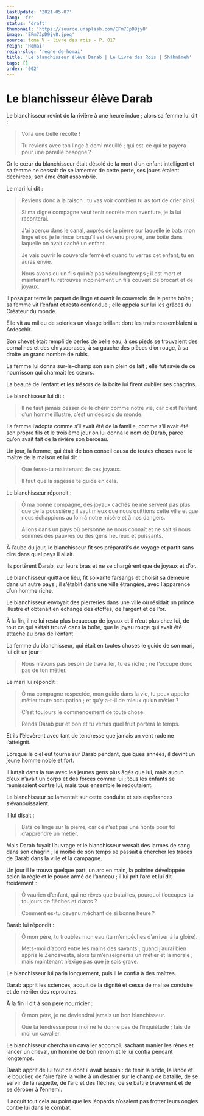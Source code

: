 ```yaml
---
lastUpdate: '2021-05-07'
lang: 'fr'
status: 'draft'
thumbnail: 'https://source.unsplash.com/EFm7JpD9jy8'
image: 'EFm7JpD9jy8.jpeg'
source: tome V - livre des rois - P. 017
reign: 'Homaï'
reign-slug: 'regne-de-homai'
title: 'Le blanchisseur élève Darab | Le Livre des Rois | Shâhnâmeh'
tags: []
order: '002'
---
```


# Le blanchisseur élève Darab

Le blanchisseur revint de la rivière à une heure indue ; alors sa femme lui dit :

> Voilà une belle récolte !
>
> Tu reviens avec ton linge à demi mouillé ; qui est-ce qui te payera pour une pareille besogne ?

Or le cœur du blanchisseur était désolé de la mort d’un enfant intelligent et sa femme ne cessait de se lamenter de cette perte, ses joues étaient déchirées, son âme était assombrie.

Le mari lui dit :

> Reviens donc à la raison : tu vas voir combien tu as tort de crier ainsi.
>
> Si ma digne compagne veut tenir secrète mon aventure, je la lui raconterai.
>
> J’ai aperçu dans le canal, auprès de la pierre sur laquelle je bats mon linge et où je le rince lorsqu’il est devenu propre, une boite dans laquelle on avait caché un enfant.
>
> Je vais ouvrir le couvercle fermé et quand tu verras cet enfant, tu en auras envie.
>
> Nous avons eu un fils qui n’a pas vécu longtemps ; il est mort et maintenant tu retrouves inopinément un fils couvert de brocart et de joyaux.

Il posa par terre le paquet de linge et ouvrit le couvercle de la petite boîte ; sa femme vit l’enfant et resta confondue ; elle appela sur lui les grâces du Créateur du monde.

Elle vit au milieu de soieries un visage brillant dont les traits ressemblaient à Ardeschir.

Son chevet était rempli de perles de belle eau, à ses pieds se trouvaient des cornalines et des chrysoprases, à sa gauche des pièces d’or rouge, à sa droite un grand nombre de rubis.

La femme lui donna sur-le-champ son sein plein de lait ; elle fut ravie de ce nourrisson qui charmait les cœurs.

La beauté de l’enfant et les trésors de la boite lui firent oublier ses chagrins.

Le blanchisseur lui dit :

> Il ne faut jamais cesser de le chérir comme notre vie, car c’est l’enfant d’un homme illustre, c’est un des rois du monde.

La femme l’adopta comme s’il avait été de la famille, comme s’il avait été son propre fils et le troisième jour on lui donna le nom de Darab, parce qu’on avait fait de la rivière son berceau.

Un jour, la femme, qui était de bon conseil causa de toutes choses avec le maître de la maison et lui dit :

> Que feras-tu maintenant de ces joyaux.
>
> Il faut que la sagesse te guide en cela.

Le blanchisseur répondit :

> Ô ma bonne compagne, des joyaux cachés ne me servent pas plus que de la poussière ; il vaut mieux que nous quittions cette ville et que nous échappions au loin à notre misère et à nos dangers.
>
> Allons dans un pays où personne ne nous connaît et ne sait si nous sommes des pauvres ou des gens heureux et puissants.

À l’aube du jour, le blanchisseur fit ses préparatifs de voyage et partit sans dire dans quel pays il allait.

Ils portèrent Darab, sur leurs bras et ne se chargèrent que de joyaux et d’or.

Le blanchisseur quitta ce lieu, fit soixante farsangs et choisit sa demeure dans un autre pays ; il s’établit dans une ville étrangère, avec l’apparence d’un homme riche.

Le blanchisseur envoyait des pierreries dans une ville où résidait un prince illustre et obtenait en échange des étoffes, de l’argent et de l’or.

À la fin, il ne lui resta plus beaucoup de joyaux et il n’eut plus chez lui, de tout ce qui s’était trouvé dans la boîte, que le joyau rouge qui avait été attaché au bras de l’enfant.

La femme du blanchisseur, qui était en toutes choses le guide de son mari, lui dit un jour :

> Nous n’avons pas besoin de travailler, tu es riche ; ne t’occupe donc pas de ton métier.

Le mari lui répondit :

> Ô ma compagne respectée, mon guide dans la vie, tu peux appeler métier toute occupation ; et qu’y a-t-il de mieux qu’un métier ?
>
> C’est toujours le commencement de toute chose.
>
> Rends Darab pur et bon et tu verras quel fruit portera le temps.

Et ils l’élevèrent avec tant de tendresse que jamais un vent rude ne l’atteignit.

Lorsque le ciel eut tourné sur Darab pendant, quelques années, il devint un jeune homme noble et fort.

Il luttait dans la rue avec les jeunes gens plus âgés que lui, mais aucun d’eux n’avait un corps et des forces comme lui ; tous les enfants se réunissaient contre lui, mais tous ensemble le redoutaient.

Le blanchisseur se lamentait sur cette conduite et ses espérances s’évanouissaient.

Il lui disait :

> Bats ce linge sur la pierre, car ce n’est pas une honte pour toi d’apprendre un métier.

Mais Darab fuyait l’ouvrage et le blanchisseur versait des larmes de sang dans son chagrin ; la moitié de son temps se passait à chercher les traces de Darab dans la ville et la campagne.

Un jour il le trouva quelque part, un arc en main, la poitrine développée selon la règle et le pouce armé de l’anneau ; il lui prit l’arc et lui dit froidement :

> Ô vaurien d’enfant, qui ne rêves que batailles, pourquoi t’occupes-tu toujours de flèches et d’arcs ?
>
> Comment es-tu devenu méchant de si bonne heure ?

Darab lui répondit :

> Ô mon père, tu troubles mon eau (tu m’empêches d’arriver à la gloire).
>
> Mets-moi d’abord entre les mains des savants ; quand j’aurai bien appris le Zendavesta, alors tu m’enseigneras un métier et la morale ; mais maintenant n’exige pas que je sois grave.

Le blanchisseur lui parla longuement, puis il le confia à des maîtres.

Darab apprit les sciences, acquit de la dignité et cessa de mal se conduire et de mériter des reproches.

À la fin il dit à son père nourricier :

> Ô mon père, je ne deviendrai jamais un bon blanchisseur.
>
> Que ta tendresse pour moi ne te donne pas de l’inquiétude ; fais de moi un cavalier.

Le blanchisseur chercha un cavalier accompli,
sachant manier les rênes et lancer un cheval, un homme de bon renom et le lui confia pendant longtemps.

Darab apprit de lui tout ce dont il avait besoin : de tenir la bride, la lance et le bouclier, de faire faire la volte à un destrier sur le champ de bataille, de se servir de la raquette, de l’arc et des flèches, de se battre bravement et de se dérober à l’ennemi.

Il acquit tout cela au point que les léopards n’osaient pas frotter leurs ongles contre lui dans le combat.
